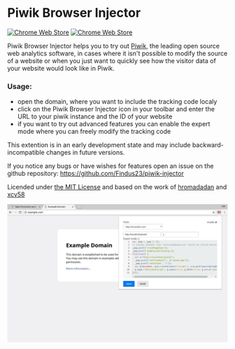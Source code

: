 Piwik Browser Injector
========

[![Chrome Web Store](https://img.shields.io/chrome-web-store/v/bglodhjbeeolbfpodfacccmnjledmggn.svg)](https://chrome.google.com/webstore/detail/piwik-injector/bglodhjbeeolbfpodfacccmnjledmggn)
[![Chrome Web Store](https://img.shields.io/badge/chrome%20web%20store-download%20now-brightgreen.svg)](https://chrome.google.com/webstore/detail/piwik-injector/bglodhjbeeolbfpodfacccmnjledmggn)

<!--
[![Mozilla Add-on](https://img.shields.io/amo/v/dustman.svg)]()
[![Mozilla Add-on](https://img.shields.io/badge/download%20now-chrome%20extention-brightgreen.svg)](https://chrome.google.com/webstore/detail/piwik-injector/bglodhjbeeolbfpodfacccmnjledmggn)
-->
Piwik Browser Injector helps you to try out [Piwik](https://piwik.org/), the leading open source web analytics software, in cases where it isn't possible to modify the source of a website or when you just want to quickly see how the visitor data of your website would look like in Piwik.

### Usage:
* open the domain, where you want to include the tracking code localy
* click on the Piwik Browser Injector icon in your toolbar and enter the URL to your piwik instance and the ID of your website
* if you want to try out advanced features you can enable the expert mode where you can freely modify the tracking code

This extention is in an early development state and may include backward-incompatible changes in future versions.

If you notice any bugs or have wishes for features open an issue on the github repository:
https://github.com/Findus23/piwik-injector


Licended under [the MIT License](https://github.com/Findus23/piwik-injector/blob/master/LICENSE) and based on the work of [hromadadan](https://github.com/guzart/customjs) and [xcv58](https://github.com/xcv58/Custom-JavaScript-for-Websites-2)

![screenshot](docs/screenshot_chrome_1.png)